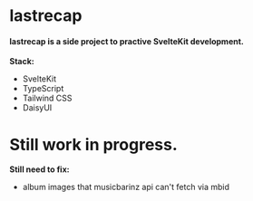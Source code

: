 # lastrecap

#### lastrecap is a side project to practive SvelteKit development.
**Stack:**
- SvelteKit
- TypeScript
- Tailwind CSS
- DaisyUI

# Still work in progress.
**Still need to fix:**
- album images that musicbarinz api can't fetch via mbid
